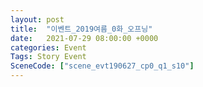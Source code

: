 ```yaml
---
layout: post
title:  "이벤트_2019여름_0화_오프닝"
date:   2021-07-29 08:00:00 +0000
categories: Event
Tags: Story Event
SceneCode: ["scene_evt190627_cp0_q1_s10"]
---
```

